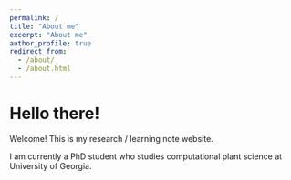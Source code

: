 ```yaml
---
permalink: /
title: "About me"
excerpt: "About me"
author_profile: true
redirect_from: 
  - /about/
  - /about.html
---
```

# Hello there! 

Welcome! This is my research / learning note website.

I am currently a PhD student who studies computational plant science at University of Georgia.

